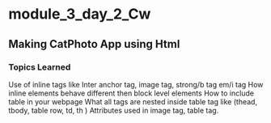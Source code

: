# module_3_day_2_Cw
## Making CatPhoto App using Html
### Topics Learned
Use of inline tags like Inter anchor tag, image tag, strong/b tag em/i tag
How inline elements behave different then block level elements
How to include table in your webpage
What all tags are nested inside table tag like (thead, tbody, table row, td, th )
Attributes used in image tag, table tag.
